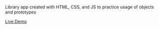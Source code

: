 Library app created with HTML, CSS, and JS to practice usage of objects and prototypes

[Live Demo](https://coreyleath.github.io/library-app/)